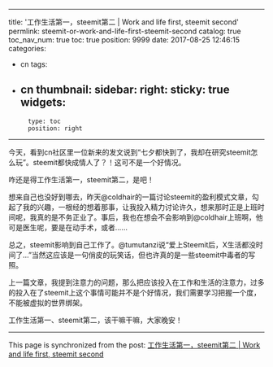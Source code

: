 
---
title: '工作生活第一，steemit第二 |  Work and life first, steemit second'
permlink: steemit-or-work-and-life-first-steemit-second
catalog: true
toc_nav_num: true
toc: true
position: 9999
date: 2017-08-25 12:46:15
categories:
- cn
tags:
- cn
thumbnail: 
sidebar:
    right:
        sticky: true
widgets:
    -
        type: toc
        position: right
---


今天，看到cn社区里一位新来的发文说到“七夕都快到了，我却在研究steemit怎么玩”。steemit都快成情人了？！这可不是一个好情况。

咋还是得工作生活第一，steemit第二，是吧！

想来自己也没好到哪去，昨天@coldhair的一篇讨论steemit的盈利模式文章，勾起了我的兴趣，一根经的想着那事，让我投入精力讨论许久，想来那时正是上班时间呢，我真的是不务正业了。事后，我也在想会不会影响到@coldhair上班啊，他可是医生呢，要是在动手术，或者......

总之，steemit影响到自己工作了。@tumutanzi说“爱上Steemit后，X生活都没时间了…”当然这应该是一句俏皮的玩笑话，但也许真的是一些steemit中毒者的写照。

上一篇文章，我提到注意力的问题，那么把应该投入在工作和生活的注意力，过多的投入在了steemit上这个事情可能并不是个好情况，我们需要学习把握一个度，不能被虚拟的世界绑架。

工作生活第一、steemit第二，该干嘛干嘛，大家晚安！

- - -

This page is synchronized from the post: [工作生活第一，steemit第二 |  Work and life first, steemit second](https://steemit.com/@yellowbird/steemit-or-work-and-life-first-steemit-second)
